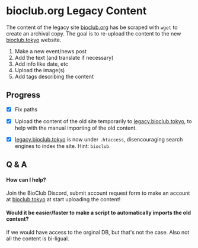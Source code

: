 # bioclub.org Legacy Content

The content of the legacy site [bioclub.org](www.bioclub.org) has be scraped with `wget` to create an archival copy. The goal is to re-upload the content to the new [bioclub.tokyo](https://www.bioclub.tokyo) website.

1. Make a new event/news post
2. Add the text (and translate if necessary)
3. Add info like date, etc
4. Upload the image(s)
5. Add tags describing the content

## Progress

- [x] Fix paths
- [x] Upload the content of the old site temporarily to [legacy.bioclub.tokyo](https://legacy.bioclub.tokyo), to help with the manual importing of the old content.
- [x] [legacy.bioclub.tokyo](https://legacy.bioclub.tokyo) is now under `.htaccess`, disencouraging search engines to index the site. Hint: `bioclub`


## Q & A

#### How can I help?
Join the BioClub Discord, submit account request form to make an account at [bioclub.tokyo](https://www.bioclub.tokyo) at start uploading the content!

#### Would it be easier/faster to make a script to automatically imports the old content?
If we would have access to the orginal DB, but that's not the case. Also not all the content is bi-ligual.
